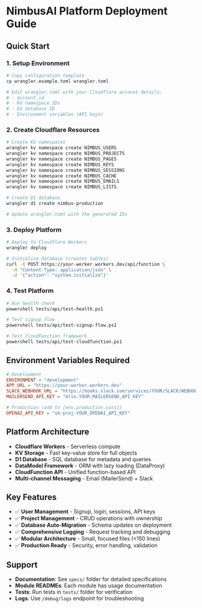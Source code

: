 # NimbusAI Platform Deployment Guide

## Quick Start

### 1. Setup Environment

```bash
# Copy configuration template
cp wrangler.example.toml wrangler.toml

# Edit wrangler.toml with your Cloudflare account details:
# - account_id
# - KV namespace IDs  
# - D1 database ID
# - Environment variables (API keys)
```

### 2. Create Cloudflare Resources

```bash
# Create KV namespaces
wrangler kv namespace create NIMBUS_USERS
wrangler kv namespace create NIMBUS_PROJECTS  
wrangler kv namespace create NIMBUS_PAGES
wrangler kv namespace create NIMBUS_KEYS
wrangler kv namespace create NIMBUS_SESSIONS
wrangler kv namespace create NIMBUS_CACHE
wrangler kv namespace create NIMBUS_EMAILS
wrangler kv namespace create NIMBUS_LISTS

# Create D1 database
wrangler d1 create nimbus-production

# Update wrangler.toml with the generated IDs
```

### 3. Deploy Platform

```bash
# Deploy to Cloudflare Workers
wrangler deploy

# Initialize database (creates tables)
curl -X POST https://your-worker.workers.dev/api/function \
  -H "Content-Type: application/json" \
  -d '{"action": "system.initialize"}'
```

### 4. Test Platform

```bash
# Run health check
powershell tests/api/test-health.ps1

# Test signup flow
powershell tests/api/test-signup-flow.ps1

# Test CloudFunction framework
powershell tests/api/test-cloudfunction.ps1
```

## Environment Variables Required

```toml
# Development
ENVIRONMENT = "development"
APP_URL = "https://your-worker.workers.dev"
SLACK_WEBHOOK_URL = "https://hooks.slack.com/services/YOUR/SLACK/WEBHOOK"
MAILERSEND_API_KEY = "mlsn.YOUR_MAILERSEND_API_KEY"

# Production (add to [env.production.vars])
OPENAI_API_KEY = "sk-proj-YOUR_OPENAI_API_KEY"
```

## Platform Architecture

- **Cloudflare Workers** - Serverless compute
- **KV Storage** - Fast key-value store for full objects
- **D1 Database** - SQL database for metadata and queries
- **DataModel Framework** - ORM with lazy loading (DataProxy)
- **CloudFunction API** - Unified function-based API
- **Multi-channel Messaging** - Email (MailerSend) + Slack

## Key Features

- ✅ **User Management** - Signup, login, sessions, API keys
- ✅ **Project Management** - CRUD operations with ownership
- ✅ **Database Auto-Migration** - Schema updates on deployment
- ✅ **Comprehensive Logging** - Request tracking and debugging
- ✅ **Modular Architecture** - Small, focused files (<150 lines)
- ✅ **Production Ready** - Security, error handling, validation

## Support

- **Documentation**: See `specs/` folder for detailed specifications
- **Module READMEs**: Each module has usage documentation  
- **Tests**: Run tests in `tests/` folder for verification
- **Logs**: Use `/debug/logs` endpoint for troubleshooting
